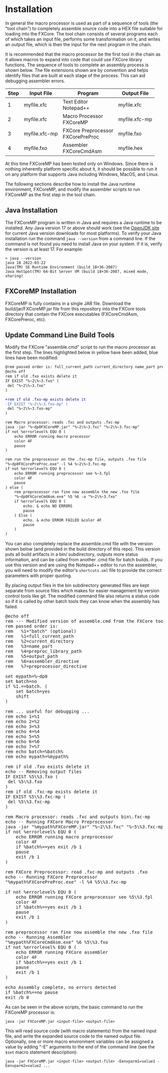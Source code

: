# Installation

In general the macro processor is used as part of a sequence of tools (the "tool chain") to completely assemble
source code into a HEX file suitable for loading into the FXCore. The tool chain consists of several programs
each of which takes an input file, performs some transformation on it, and writes an output file, which is then
the input for the next program in the chain.

It is recommended that the macro processor be the first tool in the chain as it allows macros to expand into
code that could use FXCore library functions. The sequence of tools to complete an assembly process is shown
below. The file extensions shown are by convention and helps identify files that are built at each stage of
the process. This can aid debugging assembler errors.

| Step | Input File | Program | Output File |
|------|------------|---------|-------------|
| 1 | myfile.xfc | Text Editor<br>Notepad++ | myfile.xfc |
| 2 | myfile.xfc | Macro Processor<br>FXCoreMP | myfile.xfc-mp |
| 3 | myfile.xfc-mp | FXCore Preprocessor<br>FXCorePreProc | myfile.fxo |
| 4 | myfile.fxo | Assembler<br>FXCoreCmdAsm | myfile.hex |

At this time FXCoreMP has been tested only on Windows. Since there is nothing inherently platform specific about it,
it should be possible to run it on any platform that supports Java including Windows, MacOS, and Linux.

The following sections describe how to install the Java runtime environment, FXCoreMP, and modify the
assembler scripts to run FXCoreMP as the first step in the tool chain.

## Java Installation

The FXCoreMP program is written in Java and requires a Java runtime to be installed. Any Java version 17 or above
should work (see the [OpenJDK site](https://jdk.java.net/) for current Java version downloads for most platforms).
To verify your Java installation run the command `java --version` from a command line. If the command is not
found you need to install Java on your system. If it is, verify the version is at least 17. For example:

```
> java --version
java 18 2022-03-22
Java(TM) SE Runtime Environment (build 18+36-2087)
Java HotSpot(TM) 64-Bit Server VM (build 18+36-2087, mixed mode, sharing)
```

## FXCoreMP Installation

FXCoreMP is fully contains in a single JAR file. Download the build/jar/FXCoreMP.jar file from 
this repository into the FXCore tools directory that
contain the FXCore executables (FXCoreCmdAsm, FXCorePreroc, etc).

## Update Command Line Build Tools

Modify the FXCore "assemble.cmd" script to run the macro processor as the first step. The lines highlighted
below in yellow have been added, blue lines have been modified: 

```diff
@rem passed order is: full_current_path current_directory name_part preproc_library_path assembler_directive assembler_directive
@echo off
rem if old .fxo exists delete it
IF EXIST "%~2\%~3.fxo" (
 del "%~2\%~3.fxo"
)

+rem if old .fxo-mp exists delete it
-IF EXIST "%~2\%~3.fxo-mp" (
 del "%~2\%~3.fxo-mp"
)

rem Macro processor: reads .fxc and outputs .fxc-mp
java -jar "%~dp0FXCoreMP.jar" "%~2\%~3.fxc" "%~2\%~3.fxc-mp"
if not %errorlevel% EQU 0 (
	echo ERROR running macro processor
	color 4F
	pause
)

rem run the preprocessor on the .fxc-mp file, outputs .fxo file
"%~dp0FXCorePreProc.exe" -l %4 %~2\%~3.fxc-mp
if not %errorlevel% EQU 0 (
	echo ERROR running preprocessor see %~3.fpl
	color 4F
	pause
) else (
	rem preprocessor ran fine now assemble the new .fxo file
	"%~dp0FXCoreCmdAsm.exe" %5 %6 -a "%~2\%~3.fxo"
	if %errorlevel% EQU 0 (
		echo. & echo NO ERRORS 
		pause
	) Else ( 
		echo. & echo ERROR FAILED &color 4F 
		pause
	)
)
```

You can also completely replace the assemble.cmd file with the version shown below (and
provided in the build directory of this repo). This 
version puts all build artifacts in a bin/ subdirectory, outputs more status information,
and can be called from another .cmd file for batch builds. If you use this version and
are using the Notepad++ editor to run the assembler, you will need to modify the editor's
`shortcuts.xml` file to provide the correct parameters with proper quoting. 

By placing
output files in the bin subdirectory generated files are kept separate from source files
which makes for easier management by version control tools like git. The modified command
file also returns a status code so if it is called by other batch tools they can know
when the assembly has failed.

<pre>
@echo off
rem --- Modified version of assemble.cmd from the FXCore tools distribution
rem passed order is: 
rem   %1="batch" (optional)
rem   %1=full_current_path
rem   %2=current_directory
rem   %3=name_part
rem   %4=preproc_library_path
rem   %5=output_path
rem   %6=assembler_directive
rem   %7=preprocessor_directive

set mypath=%~dp0
set batch=no
if %1.==batch. (
	set batch=yes
	shift
)

rem ... useful for debugging ...
rem echo 1=%1
rem echo 2=%2
rem echo 3=%3
rem echo 4=%4
rem echo 5=%5
rem echo 6=%6
rem echo 7=%7
rem echo batch=%batch%
rem echo mypath=%mypath%

rem if old .fxo exists delete it
echo -- Removing output files
IF EXIST %5\%3.fxo (
 del %5\%3.fxo
)
rem if old .fxc-mp exists delete it
IF EXIST %5\%3.fxc-mp (
 del %5\%3.fxc-mp
)

rem Macro processor: reads .fxc and outputs bin\.fxc-mp
echo -- Running FXCore Macro Preprocessor
java -jar "%mypath%FXCoreMP.jar" "%~2\%3.fxc" "%~5\%3.fxc-mp"
if not %errorlevel% EQU 0 (
	echo ERROR running macro preprocessor
	color 4F
	if %batch%==yes exit /b 1
	pause
	exit /b 1
)

rem FXCore Preprocessor: read .fxc-mp and outputs .fxo
echo -- Running FXCore Preprocessor
"%mypath%FXCorePreProc.exe" -l %4 %5\%3.fxc-mp

if not %errorlevel% EQU 0 (
	echo ERROR running FXCore preprocessor see %5\%3.fpl
	color 4F
	if %batch%==yes exit /b 1
	pause
	exit /b 1
)

rem preprocessor ran fine now assemble the new .fxo file
echo -- Running Assembler
"%mypath%FXCoreCmdAsm.exe" %6 %5\%3.fxo
if not %errorlevel% EQU 0 (
	echo ERROR running FXCore assembler
	color 4F
	if %batch%==yes exit /b 1
	pause
	exit /b 1
)

echo Assembly complete, no errors detected
if %batch%==no pause
exit /b 0
</pre>

As can be seen in the above scripts, the basic command to run the FXCoreMP processor is:

```
java -jar FXCoreMP.jar <input-file> <output-file>
```

This will read source code (with macro statements) from the named input file, and write the expanded
source code to the named output file. Optionally, one or more macro environment variables can be
assigned a value by adding "-E" arguments to the end of the command line (see the `$set` macro statement
description):

```
java -jar FXCoreMP.jar <input-file> <output-file> -Eenvparm1=value1 -Eenvparm2=value2 ...
```

